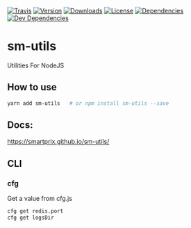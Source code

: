 <a href="https://travis-ci.com/smartprix/sm-utils"><img src="https://travis-ci.com/smartprix/sm-utils.svg?branch=master" alt="Travis"></a>
<a href="https://www.npmjs.com/package/sm-utils"><img src="https://img.shields.io/npm/v/sm-utils.svg" alt="Version"></a>
<a href="https://www.npmjs.com/package/sm-utils"><img src="https://img.shields.io/npm/dm/sm-utils.svg" alt="Downloads"></a>
<a href="https://www.npmjs.com/package/sm-utils"><img src="https://img.shields.io/npm/l/sm-utils.svg" alt="License"></a>
<a href="https://david-dm.org/smartprix/sm-utils"><img src="https://david-dm.org/smartprix/sm-utils/status.svg" alt="Dependencies"></a>
<a href="https://david-dm.org/smartprix/sm-utils?type=dev"><img src="https://david-dm.org/smartprix/sm-utils/dev-status.svg" alt="Dev Dependencies"></a>

# sm-utils
Utilities For NodeJS

## How to use
```bash
yarn add sm-utils 	# or npm install sm-utils --save
```

## Docs:

https://smartprix.github.io/sm-utils/

## CLI

### cfg
Get a value from cfg.js

```sh
cfg get redis.port
cfg get logsDir
```
